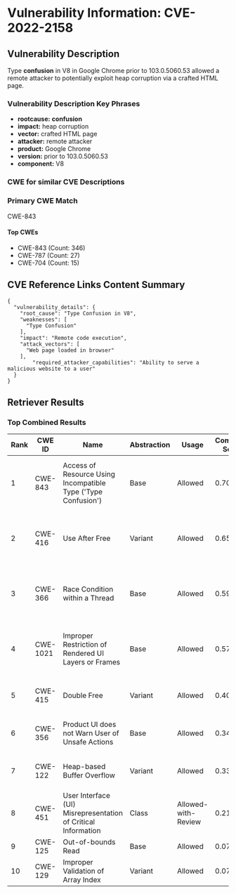 # Vulnerability Information: CVE-2022-2158

## Vulnerability Description
Type **confusion** in V8 in Google Chrome prior to 103.0.5060.53 allowed a remote attacker to potentially exploit heap corruption via a crafted HTML page.

### Vulnerability Description Key Phrases
- **rootcause:** **confusion**
- **impact:** heap corruption
- **vector:** crafted HTML page
- **attacker:** remote attacker
- **product:** Google Chrome
- **version:** prior to 103.0.5060.53
- **component:** V8

### CWE for similar CVE Descriptions
### Primary CWE Match
CWE-843

#### Top CWEs
- CWE-843 (Count: 346)
- CWE-787 (Count: 27)
- CWE-704 (Count: 15)

## CVE Reference Links Content Summary
```
{
  "vulnerability_details": {
    "root_cause": "Type Confusion in V8",
    "weaknesses": [
      "Type Confusion"
    ],
    "impact": "Remote code execution",
    "attack_vectors": [
      "Web page loaded in browser"
    ],
        "required_attacker_capabilities": "Ability to serve a malicious website to a user"
  }
}
```

## Retriever Results

### Top Combined Results

| Rank | CWE ID | Name | Abstraction | Usage | Combined Score | Retrievers | Individual Scores |
|------|--------|------|-------------|-------|---------------|------------|-------------------|
| 1 | CWE-843 | Access of Resource Using Incompatible Type ('Type Confusion') | Base | Allowed | 0.7071 | dense, sparse, graph | dense: 0.612, sparse: 0.261, graph: 0.704 |
| 2 | CWE-416 | Use After Free | Variant | Allowed | 0.6569 | dense, sparse, graph | dense: 0.594, sparse: 0.213, graph: 0.818 |
| 3 | CWE-366 | Race Condition within a Thread | Base | Allowed | 0.5934 | dense, sparse, graph | dense: 0.552, sparse: 0.175, graph: 0.607 |
| 4 | CWE-1021 | Improper Restriction of Rendered UI Layers or Frames | Base | Allowed | 0.5788 | dense, sparse, graph | dense: 0.554, sparse: 0.138, graph: 0.623 |
| 5 | CWE-415 | Double Free | Variant | Allowed | 0.4050 | sparse, graph | sparse: 0.142, graph: 1.000 |
| 6 | CWE-356 | Product UI does not Warn User of Unsafe Actions | Base | Allowed | 0.3464 | dense, sparse | dense: 0.544, sparse: 0.130 |
| 7 | CWE-122 | Heap-based Buffer Overflow | Variant | Allowed | 0.3360 | dense, sparse | dense: 0.533, sparse: 0.170 |
| 8 | CWE-451 | User Interface (UI) Misrepresentation of Critical Information | Class | Allowed-with-Review | 0.2103 | dense, sparse | dense: 0.568, sparse: 0.129 |
| 9 | CWE-125 | Out-of-bounds Read | Base | Allowed | 0.0783 | sparse | sparse: 0.137 |
| 10 | CWE-129 | Improper Validation of Array Index | Variant | Allowed | 0.0721 | sparse | sparse: 0.137 |

